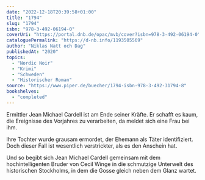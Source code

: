 ```yaml
---
date: "2022-12-18T20:39:58+01:00"
title: "1794"
slug: "1794"
isbn: "978-3-492-06194-0"
coverUri: "https://portal.dnb.de/opac/mvb/cover?isbn=978-3-492-06194-0"
cataloguePermalink: "https://d-nb.info/1193505569"
author: "Niklas Natt och Dag"
publishedAt: "2020"
topics:
  - "Nordic Noir"
  - "Krimi"
  - "Schweden"
  - "Historischer Roman"
source: "https://www.piper.de/buecher/1794-isbn-978-3-492-31794-8"
bookshelves:
  - "completed"
---
```

Ermittler Jean Michael Cardell ist am Ende seiner Kräfte. Er schafft es kaum, 
die Ereignisse des Vorjahres zu verarbeiten, da meldet sich eine Frau bei ihm. 

Ihre Tochter wurde grausam ermordet, der Ehemann als Täter identifiziert. Doch 
dieser Fall ist wesentlich verstrickter, als es den Anschein hat.

Und so begibt sich Jean Michael Cardell gemeinsam mit dem hochintelligenten 
Bruder von Cecil Winge in die schmutzige Unterwelt des historischen Stockholms, 
in dem die Gosse gleich neben dem Glanz wartet.  